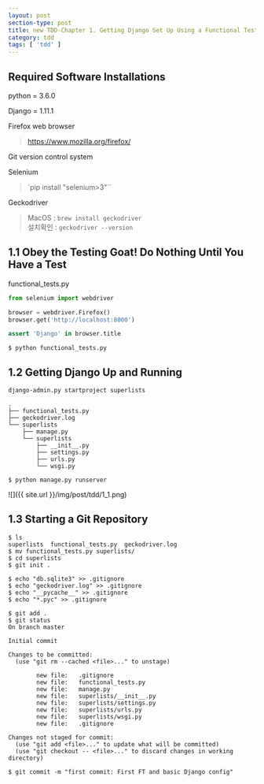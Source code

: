 ```yaml
---
layout: post
section-type: post
title: new TDD-Chapter 1. Getting Django Set Up Using a Functional Test
category: tdd
tags: [ 'tdd' ]
---
```


## Required Software Installations

python = 3.6.0

Django = 1.11.1

Firefox web browser
> <https://www.mozilla.org/firefox/>  

Git version control system

Selenium
> `pip install "selenium>3"``

Geckodriver
> MacOS : `brew install geckodriver`  
> 설치확인 : `geckodriver --version`  

## 1.1 Obey the Testing Goat! Do Nothing Until You Have a Test

functional_tests.py

```python
from selenium import webdriver

browser = webdriver.Firefox()
browser.get('http://localhost:8000')

assert 'Django' in browser.title
```

```
$ python functional_tests.py
```

## 1.2 Getting Django Up and Running

```
django-admin.py startproject superlists
```

```
.
├── functional_tests.py
├── geckodriver.log
└── superlists
    ├── manage.py
    └── superlists
        ├── __init__.py
        ├── settings.py
        ├── urls.py
        └── wsgi.py
```

```
$ python manage.py runserver
```

![]({{ site.url }}/img/post/tdd/1_1.png)

## 1.3 Starting a Git Repository

```
$ ls
superlists  functional_tests.py  geckodriver.log
$ mv functional_tests.py superlists/
$ cd superlists
$ git init .
```

```
$ echo "db.sqlite3" >> .gitignore
$ echo "geckodriver.log" >> .gitignore
$ echo "__pycache__" >> .gitignore
$ echo "*.pyc" >> .gitignore
```

```
$ git add .
$ git status
On branch master

Initial commit

Changes to be committed:
  (use "git rm --cached <file>..." to unstage)

        new file:   .gitignore
        new file:   functional_tests.py
        new file:   manage.py
        new file:   superlists/__init__.py
        new file:   superlists/settings.py
        new file:   superlists/urls.py
        new file:   superlists/wsgi.py
        new file:   .gitignore

Changes not staged for commit:
  (use "git add <file>..." to update what will be committed)
  (use "git checkout -- <file>..." to discard changes in working directory)
```

```
$ git commit -m "first commit: First FT and basic Django config"
```
